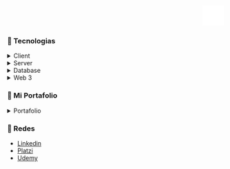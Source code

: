 <div align="right">
  <img src="https://raw.githubusercontent.com/r32mcastillo/reactpractico/main/src/assets/logos/log-2.png" alt="logo" width="50" height="auto" />
</div>


<!-- TechStack -->
### :gem: Tecnologias
<details>
  <summary>Client</summary>
  <ul>
    <li>JavaScript</li>
    <li>Typescript</li>
    <li>Angular</li>
    <li>React</li>
  </ul>
</details>

<details>
  <summary>Server</summary>
  <ul>
    <li>Java</li>
    <li>Spring</li>
  </ul>
</details>

<details>
<summary>Database</summary>
  <ul>
    <li>MySQL</li>
  </ul>
</details>

<details>
  <summary>Web 3</summary>
  <ul>
    <li>Solidity</li>
  </ul>
</details>

<!-- Acknowledgments -->
### :space_invader: Mi Portafolio

<details>
  <summary>Portafolio</summary>
  <ul>
    <li><a target="_blank" href="https://r32mcastillo.github.io/">mcastillo</a></li>
    <li><a target="_blank" href="https://spring-boot2-heroku-mg.herokuapp.com/">Spring Boot</a></li>
    <li><a target="_blank" href="https://github.com/r32mcastillo/reactpractico">React Practico</a></li>
    <li><a target="_blank" href="https://github.com/r32mcastillo/punks-interface">Avatars - web3 - Solidity</a></li>
    
    
  </ul>
</details>


<!-- Acknowledgments -->
### :handshake: Redes

 - [Linkedin](https://www.linkedin.com/in/miguel-castillo-cortes/)
 - [Platzi](https://platzi.com/p/miguelcastillocortes/)
 - [Udemy](https://www.udemy.com/user/miguel-1578/)

